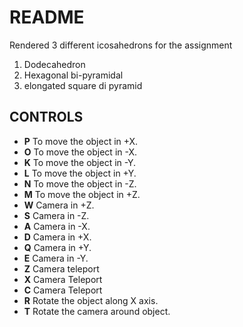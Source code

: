 # README
Rendered 3 different icosahedrons for the assignment
<ol>
	<li>Dodecahedron</li>
	<li>Hexagonal bi-pyramidal</li>
	<li>elongated square di pyramid</li>
</ol>


## CONTROLS
* **P** To move the object in +X.
* **O** To move the object in -X.
* **K** To move the object in -Y.
* **L** To move the object in +Y.
* **N** To move the object in -Z.
* **M** To move the object in +Z.
* **W** Camera in +Z.
* **S** Camera in -Z.
* **A** Camera in -X.
* **D** Camera in +X.
* **Q** Camera in +Y.
* **E** Camera in -Y.
* **Z** Camera teleport
* **X** Camera Teleport
* **C** Camera Teleport
* **R** Rotate the object along X axis.
* **T** Rotate the camera around object.
